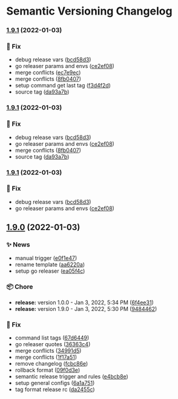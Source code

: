 # Semantic Versioning Changelog

### [1.9.1](https://github.com/lpmatos/loli/compare/v1.9.0...v1.9.1) (2022-01-03)


### :bug: Fix

* debug release vars ([bcd58d3](https://github.com/lpmatos/loli/commit/bcd58d342e021ff54af05ad5a2f14fded14cb59b))
* go releaser params and envs ([ce2ef08](https://github.com/lpmatos/loli/commit/ce2ef081cdf44ddeb471f6601d848f6ffb73e8a7))
* merge conflicts ([ec7e9ec](https://github.com/lpmatos/loli/commit/ec7e9ec9974b49176734058bdce1c003d8ebb1b9))
* merge conflicts ([8fb0407](https://github.com/lpmatos/loli/commit/8fb04075eca49623326868a5e69f67afcd5032ef))
* setup command get last tag ([f3d4f2d](https://github.com/lpmatos/loli/commit/f3d4f2dd35dccea332c76bad8827c4ac789e491e))
* source tag ([da93a7b](https://github.com/lpmatos/loli/commit/da93a7b6c3f7cec9db90c711a730b627004e24fe))

### [1.9.1](https://github.com/lpmatos/loli/compare/v1.9.0...v1.9.1) (2022-01-03)


### :bug: Fix

* debug release vars ([bcd58d3](https://github.com/lpmatos/loli/commit/bcd58d342e021ff54af05ad5a2f14fded14cb59b))
* go releaser params and envs ([ce2ef08](https://github.com/lpmatos/loli/commit/ce2ef081cdf44ddeb471f6601d848f6ffb73e8a7))
* merge conflicts ([8fb0407](https://github.com/lpmatos/loli/commit/8fb04075eca49623326868a5e69f67afcd5032ef))
* source tag ([da93a7b](https://github.com/lpmatos/loli/commit/da93a7b6c3f7cec9db90c711a730b627004e24fe))

### [1.9.1](https://github.com/lpmatos/loli/compare/v1.9.0...v1.9.1) (2022-01-03)


### :bug: Fix

* debug release vars ([bcd58d3](https://github.com/lpmatos/loli/commit/bcd58d342e021ff54af05ad5a2f14fded14cb59b))
* go releaser params and envs ([ce2ef08](https://github.com/lpmatos/loli/commit/ce2ef081cdf44ddeb471f6601d848f6ffb73e8a7))

## [1.9.0](https://github.com/lpmatos/loli/compare/v1.8.0...v1.9.0) (2022-01-03)


### :sparkles: News

* manual trigger ([e0f1e47](https://github.com/lpmatos/loli/commit/e0f1e4721cf282424c224944bdbbe8079458d4f6))
* rename template ([aa6220a](https://github.com/lpmatos/loli/commit/aa6220a848b6785dd5c04343115b1746ab211154))
* setup go releaser ([ea05f4c](https://github.com/lpmatos/loli/commit/ea05f4c0b2164a5cccb576487e80ab42a7a6d45f))


### :package: Chore

* **release:** version 1.0.0 - Jan 3, 2022, 5:34 PM ([6f4ee31](https://github.com/lpmatos/loli/commit/6f4ee31e9f08eee0e5ef3d3dd936fa0f53df813c))
* **release:** version 1.9.0 - Jan 3, 2022, 5:30 PM ([9484462](https://github.com/lpmatos/loli/commit/9484462d415d9d629df90bd917977cf094db21e7))


### :bug: Fix

* command list tags ([67d6449](https://github.com/lpmatos/loli/commit/67d644988ff70b6f02681c7fd4cd94e82d9fa261))
* go releaser quotes ([36363c4](https://github.com/lpmatos/loli/commit/36363c4781abd425710b18734f5db473f7b7bbf3))
* merge conflicts ([34991d5](https://github.com/lpmatos/loli/commit/34991d55f03094d27e87f4d243b8f336e1d92f12))
* merge conflicts ([1f17a51](https://github.com/lpmatos/loli/commit/1f17a51d3f778ce586a51178dd03031c1573873c))
* remove changelog ([fcbc86e](https://github.com/lpmatos/loli/commit/fcbc86e8ffd0a76c44f90336c764298c5763cce6))
* rollback format ([09f0d3e](https://github.com/lpmatos/loli/commit/09f0d3e819000bdcdfc32f73ed70a727fc999e59))
* semantic release trigger and rules ([e4bcb8e](https://github.com/lpmatos/loli/commit/e4bcb8e388b673ce6685ed47f0bc1878c1d65b7a))
* setup general configs ([6a1a751](https://github.com/lpmatos/loli/commit/6a1a75197e6d3622f710c16ca55de1a3e92de022))
* tag format release rc ([da2455c](https://github.com/lpmatos/loli/commit/da2455c1297664e2a8b92c16d2450d75242f6e97))
